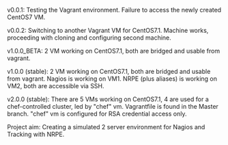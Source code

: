 v0.0.1: Testing the Vagrant environment. Failure to access the newly created CentOS7 VM.

v0.0.2: Switching to another Vagrant VM for CentOS7.1. Machine works, proceeding with cloning and configuring second machine.

v1.0.0_BETA: 2 VM working on CentOS7.1, both are bridged and usable from vagrant.

v1.0.0 (stable): 2 VM working on CentOS7.1, both are bridged and usable from vagrant. Nagios is working on VM1. NRPE (plus aliases) is working on VM2, both are accessible via SSH.

v2.0.0 (stable): There are 5 VMs working on CentOS7.1, 4 are used for a chef-controlled cluster, led by "chef" vm. Vagrantfile is found in the Master branch. "chef" vm is configured for RSA credential access only. 

Project aim: Creating a simulated 2 server environment for Nagios and Tracking with NRPE.
